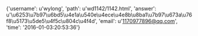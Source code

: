 {'username': u'wylong', 'path': u'wd1142/1142.html', 'answer': u'\u6253\u7b97\u6bd5\u4e1a\u540e\u4ece\u4e8b\u8ba1\u7b97\u673a\u76f8\u5173\u5de5\u4f5c\u804c\u4f4d', 'email': u'1170977896@qq.com', 'time': '2016-01-03:20:53:36'}